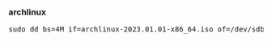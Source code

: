 ### archlinux

<pre>
sudo dd bs=4M if=archlinux-2023.01.01-x86_64.iso of=/dev/sdb conv=fsync oflag=direct status=progress

</pre>
